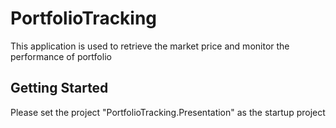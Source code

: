# PortfolioTracking
 This application is used to retrieve the market price and monitor the performance of portfolio
 
## Getting Started
 Please set the project "PortfolioTracking.Presentation" as the startup project

